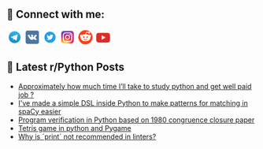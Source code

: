 ## 🔎 Connect with me:
[<img src="https://github.com/bullbesh/bullbesh/blob/main/images/Telegram.png" width="32" height="32" />](https://t.me/bullbesh)
[<img src="https://github.com/bullbesh/bullbesh/blob/main/images/VK.png" width="32" height="32" />](https://vk.com/bullbesh)
[<img src="https://github.com/bullbesh/bullbesh/blob/main/images/Twitter.png" width="32" height="32" />](https://twitter.com/bullbesh1)
[<img src="https://github.com/bullbesh/bullbesh/blob/main/images/Instagram.png" width="32" height="32" />](https://www.instagram.com/bullbesh)
[<img src="https://github.com/bullbesh/bullbesh/blob/main/images/Reddit.png" width="32" height="32" />](https://www.reddit.com/user/bullbesh)
[<img src="https://github.com/bullbesh/bullbesh/blob/main/images/YouTube.png" width="32" height="32" />](https://www.youtube.com/channel/UCtfjRs6uzgq5mfm8S06WTcg)

## 📕 Latest r/Python Posts
<!-- BLOG-POST-LIST:START -->
- [Approximately how much time I’ll take to study python and get well paid job ?](https://www.reddit.com/r/Python/comments/18ard2r/approximately_how_much_time_ill_take_to_study/)
- [I&#39;ve made a simple DSL inside Python to make patterns for matching in spaCy easier](https://www.reddit.com/r/Python/comments/18aq6bi/ive_made_a_simple_dsl_inside_python_to_make/)
- [Program verification in Python based on 1980 congruence closure paper](https://www.reddit.com/r/Python/comments/18aopdb/program_verification_in_python_based_on_1980/)
- [Tetris game in python and Pygame](https://www.reddit.com/r/Python/comments/18anw7j/tetris_game_in_python_and_pygame/)
- [Why is ´print´ not recommended in linters?](https://www.reddit.com/r/Python/comments/18aiy0v/why_is_print_not_recommended_in_linters/)
<!-- BLOG-POST-LIST:END -->
